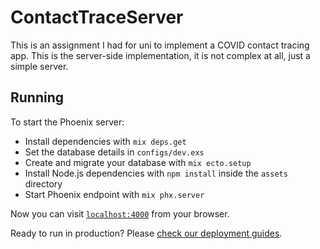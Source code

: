 # ContactTraceServer

This is an assignment I had for uni to implement a COVID contact tracing app. This is the server-side implementation, it is not complex at all, just a simple server.

## Running

To start the Phoenix server:

  * Install dependencies with `mix deps.get`
  * Set the database details in `configs/dev.exs`
  * Create and migrate your database with `mix ecto.setup`
  * Install Node.js dependencies with `npm install` inside the `assets` directory
  * Start Phoenix endpoint with `mix phx.server`

Now you can visit [`localhost:4000`](http://localhost:4000) from your browser.

Ready to run in production? Please [check our deployment guides](https://hexdocs.pm/phoenix/deployment.html).
